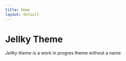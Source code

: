 ```yaml
---
title: Home
layout: default
---
```


# Jellky Theme

*Jellky theme* is a work in progres theme without a name